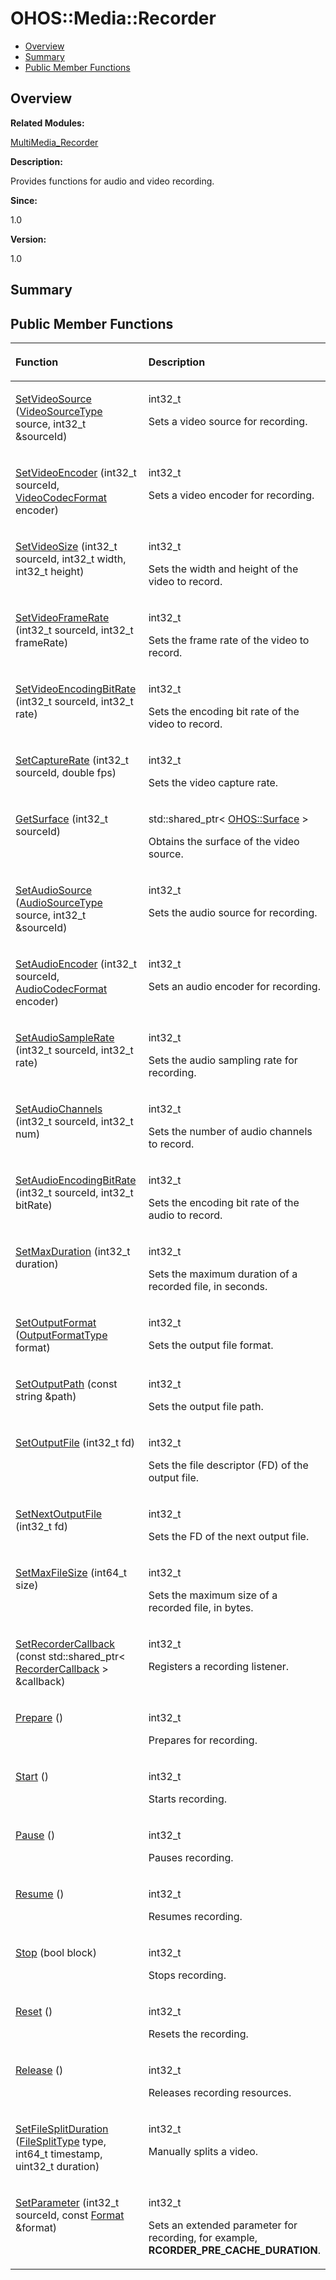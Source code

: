 # OHOS::Media::Recorder<a name="ZH-CN_TOPIC_0000001054598177"></a>

-   [Overview](#section467185584165633)
-   [Summary](#section1317467736165633)
-   [Public Member Functions](#pub-methods)

## **Overview**<a name="section467185584165633"></a>

**Related Modules:**

[MultiMedia\_Recorder](MultiMedia_Recorder.md)

**Description:**

Provides functions for audio and video recording. 

**Since:**

1.0

**Version:**

1.0

## **Summary**<a name="section1317467736165633"></a>

## Public Member Functions<a name="pub-methods"></a>

<a name="table143014246165633"></a>
<table><thead align="left"><tr id="row339596745165633"><th class="cellrowborder" valign="top" width="50%" id="mcps1.1.3.1.1"><p id="p366266763165633"><a name="p366266763165633"></a><a name="p366266763165633"></a>Function</p>
</th>
<th class="cellrowborder" valign="top" width="50%" id="mcps1.1.3.1.2"><p id="p1263586020165633"><a name="p1263586020165633"></a><a name="p1263586020165633"></a>Description</p>
</th>
</tr>
</thead>
<tbody><tr id="row1250106293165633"><td class="cellrowborder" valign="top" width="50%" headers="mcps1.1.3.1.1 "><p id="p566242044165633"><a name="p566242044165633"></a><a name="p566242044165633"></a><a href="MultiMedia_Recorder.md#ga9e12ef9700d06c7620f9e3d7b4d844ca">SetVideoSource</a> (<a href="MultiMedia_Recorder.md#gad252d27f9ce4b6ae0756bfeaa5f34490">VideoSourceType</a> source, int32_t &amp;sourceId)</p>
</td>
<td class="cellrowborder" valign="top" width="50%" headers="mcps1.1.3.1.2 "><p id="p102084738165633"><a name="p102084738165633"></a><a name="p102084738165633"></a>int32_t </p>
<p id="p908000366165633"><a name="p908000366165633"></a><a name="p908000366165633"></a>Sets a video source for recording. </p>
</td>
</tr>
<tr id="row974998591165633"><td class="cellrowborder" valign="top" width="50%" headers="mcps1.1.3.1.1 "><p id="p13356818165633"><a name="p13356818165633"></a><a name="p13356818165633"></a><a href="MultiMedia_Recorder.md#gad9be6914af57fcf7acb7a5398118c614">SetVideoEncoder</a> (int32_t sourceId, <a href="MultiMedia_MediaCommon.md#ga797e6c5e38e23e730eff5bcc41427d7e">VideoCodecFormat</a> encoder)</p>
</td>
<td class="cellrowborder" valign="top" width="50%" headers="mcps1.1.3.1.2 "><p id="p1603223949165633"><a name="p1603223949165633"></a><a name="p1603223949165633"></a>int32_t </p>
<p id="p2103019723165633"><a name="p2103019723165633"></a><a name="p2103019723165633"></a>Sets a video encoder for recording. </p>
</td>
</tr>
<tr id="row1120162373165633"><td class="cellrowborder" valign="top" width="50%" headers="mcps1.1.3.1.1 "><p id="p53483968165633"><a name="p53483968165633"></a><a name="p53483968165633"></a><a href="MultiMedia_Recorder.md#ga43c0ee5b76f58a12c2c745839184a96b">SetVideoSize</a> (int32_t sourceId, int32_t width, int32_t height)</p>
</td>
<td class="cellrowborder" valign="top" width="50%" headers="mcps1.1.3.1.2 "><p id="p894291560165633"><a name="p894291560165633"></a><a name="p894291560165633"></a>int32_t </p>
<p id="p90193403165633"><a name="p90193403165633"></a><a name="p90193403165633"></a>Sets the width and height of the video to record. </p>
</td>
</tr>
<tr id="row847218336165633"><td class="cellrowborder" valign="top" width="50%" headers="mcps1.1.3.1.1 "><p id="p605294316165633"><a name="p605294316165633"></a><a name="p605294316165633"></a><a href="MultiMedia_Recorder.md#gaeb90d4d75d80040aeaae354abd1d29d7">SetVideoFrameRate</a> (int32_t sourceId, int32_t frameRate)</p>
</td>
<td class="cellrowborder" valign="top" width="50%" headers="mcps1.1.3.1.2 "><p id="p2140590457165633"><a name="p2140590457165633"></a><a name="p2140590457165633"></a>int32_t </p>
<p id="p994253246165633"><a name="p994253246165633"></a><a name="p994253246165633"></a>Sets the frame rate of the video to record. </p>
</td>
</tr>
<tr id="row280372027165633"><td class="cellrowborder" valign="top" width="50%" headers="mcps1.1.3.1.1 "><p id="p844081368165633"><a name="p844081368165633"></a><a name="p844081368165633"></a><a href="MultiMedia_Recorder.md#ga4e05a76b50abf790f29f06a0c1d4ecb8">SetVideoEncodingBitRate</a> (int32_t sourceId, int32_t rate)</p>
</td>
<td class="cellrowborder" valign="top" width="50%" headers="mcps1.1.3.1.2 "><p id="p1548790628165633"><a name="p1548790628165633"></a><a name="p1548790628165633"></a>int32_t </p>
<p id="p420599176165633"><a name="p420599176165633"></a><a name="p420599176165633"></a>Sets the encoding bit rate of the video to record. </p>
</td>
</tr>
<tr id="row1702804086165633"><td class="cellrowborder" valign="top" width="50%" headers="mcps1.1.3.1.1 "><p id="p137542384165633"><a name="p137542384165633"></a><a name="p137542384165633"></a><a href="MultiMedia_Recorder.md#ga4f4a03fe881f48515874a699118fb84a">SetCaptureRate</a> (int32_t sourceId, double fps)</p>
</td>
<td class="cellrowborder" valign="top" width="50%" headers="mcps1.1.3.1.2 "><p id="p261557995165633"><a name="p261557995165633"></a><a name="p261557995165633"></a>int32_t </p>
<p id="p252871828165633"><a name="p252871828165633"></a><a name="p252871828165633"></a>Sets the video capture rate. </p>
</td>
</tr>
<tr id="row312438250165633"><td class="cellrowborder" valign="top" width="50%" headers="mcps1.1.3.1.1 "><p id="p729272663165633"><a name="p729272663165633"></a><a name="p729272663165633"></a><a href="MultiMedia_Recorder.md#gad633e33fbbd5efcf4057aff3cc6e2b38">GetSurface</a> (int32_t sourceId)</p>
</td>
<td class="cellrowborder" valign="top" width="50%" headers="mcps1.1.3.1.2 "><p id="p14127794165633"><a name="p14127794165633"></a><a name="p14127794165633"></a>std::shared_ptr&lt; <a href="OHOS-Surface.md">OHOS::Surface</a> &gt; </p>
<p id="p1984761631165633"><a name="p1984761631165633"></a><a name="p1984761631165633"></a>Obtains the surface of the video source. </p>
</td>
</tr>
<tr id="row1934877170165633"><td class="cellrowborder" valign="top" width="50%" headers="mcps1.1.3.1.1 "><p id="p1525281957165633"><a name="p1525281957165633"></a><a name="p1525281957165633"></a><a href="MultiMedia_Recorder.md#gae287f59da8b3f1b6ca9f1c0e58a6565a">SetAudioSource</a> (<a href="MultiMedia_MediaCommon.md#gadc3158e093b995ca7b9b6aa32388ccdd">AudioSourceType</a> source, int32_t &amp;sourceId)</p>
</td>
<td class="cellrowborder" valign="top" width="50%" headers="mcps1.1.3.1.2 "><p id="p1239201120165633"><a name="p1239201120165633"></a><a name="p1239201120165633"></a>int32_t </p>
<p id="p375194948165633"><a name="p375194948165633"></a><a name="p375194948165633"></a>Sets the audio source for recording. </p>
</td>
</tr>
<tr id="row786205736165633"><td class="cellrowborder" valign="top" width="50%" headers="mcps1.1.3.1.1 "><p id="p1890643059165633"><a name="p1890643059165633"></a><a name="p1890643059165633"></a><a href="MultiMedia_Recorder.md#gab37c9385fa1a56f686beb73c7dcc1b1b">SetAudioEncoder</a> (int32_t sourceId, <a href="MultiMedia_MediaCommon.md#gaa4ea6f314644ed287e0704be26c768b7">AudioCodecFormat</a> encoder)</p>
</td>
<td class="cellrowborder" valign="top" width="50%" headers="mcps1.1.3.1.2 "><p id="p367255894165633"><a name="p367255894165633"></a><a name="p367255894165633"></a>int32_t </p>
<p id="p1438802539165633"><a name="p1438802539165633"></a><a name="p1438802539165633"></a>Sets an audio encoder for recording. </p>
</td>
</tr>
<tr id="row1448670746165633"><td class="cellrowborder" valign="top" width="50%" headers="mcps1.1.3.1.1 "><p id="p848351319165633"><a name="p848351319165633"></a><a name="p848351319165633"></a><a href="MultiMedia_Recorder.md#gab2b98616da55ec294053c0c25645c845">SetAudioSampleRate</a> (int32_t sourceId, int32_t rate)</p>
</td>
<td class="cellrowborder" valign="top" width="50%" headers="mcps1.1.3.1.2 "><p id="p1646521279165633"><a name="p1646521279165633"></a><a name="p1646521279165633"></a>int32_t </p>
<p id="p451676902165633"><a name="p451676902165633"></a><a name="p451676902165633"></a>Sets the audio sampling rate for recording. </p>
</td>
</tr>
<tr id="row2042672216165633"><td class="cellrowborder" valign="top" width="50%" headers="mcps1.1.3.1.1 "><p id="p1511307421165633"><a name="p1511307421165633"></a><a name="p1511307421165633"></a><a href="MultiMedia_Recorder.md#ga77d76e5657cb3359e85521e08a456c7d">SetAudioChannels</a> (int32_t sourceId, int32_t num)</p>
</td>
<td class="cellrowborder" valign="top" width="50%" headers="mcps1.1.3.1.2 "><p id="p988224107165633"><a name="p988224107165633"></a><a name="p988224107165633"></a>int32_t </p>
<p id="p92762083165633"><a name="p92762083165633"></a><a name="p92762083165633"></a>Sets the number of audio channels to record. </p>
</td>
</tr>
<tr id="row1204511977165633"><td class="cellrowborder" valign="top" width="50%" headers="mcps1.1.3.1.1 "><p id="p696152686165633"><a name="p696152686165633"></a><a name="p696152686165633"></a><a href="MultiMedia_Recorder.md#gac21a1a00c40cf58df84f1ba281b79a36">SetAudioEncodingBitRate</a> (int32_t sourceId, int32_t bitRate)</p>
</td>
<td class="cellrowborder" valign="top" width="50%" headers="mcps1.1.3.1.2 "><p id="p2069898144165633"><a name="p2069898144165633"></a><a name="p2069898144165633"></a>int32_t </p>
<p id="p688293203165633"><a name="p688293203165633"></a><a name="p688293203165633"></a>Sets the encoding bit rate of the audio to record. </p>
</td>
</tr>
<tr id="row396684159165633"><td class="cellrowborder" valign="top" width="50%" headers="mcps1.1.3.1.1 "><p id="p335447475165633"><a name="p335447475165633"></a><a name="p335447475165633"></a><a href="MultiMedia_Recorder.md#gaf2806f0fddd17a3e59eb7c5c740470d6">SetMaxDuration</a> (int32_t duration)</p>
</td>
<td class="cellrowborder" valign="top" width="50%" headers="mcps1.1.3.1.2 "><p id="p1552032738165633"><a name="p1552032738165633"></a><a name="p1552032738165633"></a>int32_t </p>
<p id="p336886165633"><a name="p336886165633"></a><a name="p336886165633"></a>Sets the maximum duration of a recorded file, in seconds. </p>
</td>
</tr>
<tr id="row82945246165633"><td class="cellrowborder" valign="top" width="50%" headers="mcps1.1.3.1.1 "><p id="p772331002165633"><a name="p772331002165633"></a><a name="p772331002165633"></a><a href="MultiMedia_Recorder.md#gaffb7874aae331570ecedfe609a495468">SetOutputFormat</a> (<a href="MultiMedia_Recorder.md#ga3dfe2e61369bf1c081ce569e235354df">OutputFormatType</a> format)</p>
</td>
<td class="cellrowborder" valign="top" width="50%" headers="mcps1.1.3.1.2 "><p id="p994296957165633"><a name="p994296957165633"></a><a name="p994296957165633"></a>int32_t </p>
<p id="p1212384510165633"><a name="p1212384510165633"></a><a name="p1212384510165633"></a>Sets the output file format. </p>
</td>
</tr>
<tr id="row1370460977165633"><td class="cellrowborder" valign="top" width="50%" headers="mcps1.1.3.1.1 "><p id="p447803206165633"><a name="p447803206165633"></a><a name="p447803206165633"></a><a href="MultiMedia_Recorder.md#gaa5c898c1ad051b5c9f115ef15d952f18">SetOutputPath</a> (const string &amp;path)</p>
</td>
<td class="cellrowborder" valign="top" width="50%" headers="mcps1.1.3.1.2 "><p id="p1089082162165633"><a name="p1089082162165633"></a><a name="p1089082162165633"></a>int32_t </p>
<p id="p1719118805165633"><a name="p1719118805165633"></a><a name="p1719118805165633"></a>Sets the output file path. </p>
</td>
</tr>
<tr id="row616348541165633"><td class="cellrowborder" valign="top" width="50%" headers="mcps1.1.3.1.1 "><p id="p523045123165633"><a name="p523045123165633"></a><a name="p523045123165633"></a><a href="MultiMedia_Recorder.md#ga500d2bc895852fe292d7397d8450d091">SetOutputFile</a> (int32_t fd)</p>
</td>
<td class="cellrowborder" valign="top" width="50%" headers="mcps1.1.3.1.2 "><p id="p1027451029165633"><a name="p1027451029165633"></a><a name="p1027451029165633"></a>int32_t </p>
<p id="p1184555618165633"><a name="p1184555618165633"></a><a name="p1184555618165633"></a>Sets the file descriptor (FD) of the output file. </p>
</td>
</tr>
<tr id="row506349261165633"><td class="cellrowborder" valign="top" width="50%" headers="mcps1.1.3.1.1 "><p id="p1105762733165633"><a name="p1105762733165633"></a><a name="p1105762733165633"></a><a href="MultiMedia_Recorder.md#ga8545fe87eb4bd399525e4c5fb414d7cb">SetNextOutputFile</a> (int32_t fd)</p>
</td>
<td class="cellrowborder" valign="top" width="50%" headers="mcps1.1.3.1.2 "><p id="p1480971762165633"><a name="p1480971762165633"></a><a name="p1480971762165633"></a>int32_t </p>
<p id="p1024883276165633"><a name="p1024883276165633"></a><a name="p1024883276165633"></a>Sets the FD of the next output file. </p>
</td>
</tr>
<tr id="row817278468165633"><td class="cellrowborder" valign="top" width="50%" headers="mcps1.1.3.1.1 "><p id="p1334566110165633"><a name="p1334566110165633"></a><a name="p1334566110165633"></a><a href="MultiMedia_Recorder.md#gaeed9ee49d9d1ac1497ec79bf9639c0bc">SetMaxFileSize</a> (int64_t size)</p>
</td>
<td class="cellrowborder" valign="top" width="50%" headers="mcps1.1.3.1.2 "><p id="p1034949192165633"><a name="p1034949192165633"></a><a name="p1034949192165633"></a>int32_t </p>
<p id="p409312085165633"><a name="p409312085165633"></a><a name="p409312085165633"></a>Sets the maximum size of a recorded file, in bytes. </p>
</td>
</tr>
<tr id="row1431638596165633"><td class="cellrowborder" valign="top" width="50%" headers="mcps1.1.3.1.1 "><p id="p62245360165633"><a name="p62245360165633"></a><a name="p62245360165633"></a><a href="MultiMedia_Recorder.md#ga882585460b0538680954ce6692610376">SetRecorderCallback</a> (const std::shared_ptr&lt; <a href="OHOS-Media-RecorderCallback.md">RecorderCallback</a> &gt; &amp;callback)</p>
</td>
<td class="cellrowborder" valign="top" width="50%" headers="mcps1.1.3.1.2 "><p id="p1919096918165633"><a name="p1919096918165633"></a><a name="p1919096918165633"></a>int32_t </p>
<p id="p1150554915165633"><a name="p1150554915165633"></a><a name="p1150554915165633"></a>Registers a recording listener. </p>
</td>
</tr>
<tr id="row770903133165633"><td class="cellrowborder" valign="top" width="50%" headers="mcps1.1.3.1.1 "><p id="p113696628165633"><a name="p113696628165633"></a><a name="p113696628165633"></a><a href="MultiMedia_Recorder.md#ga15d2f3416bb735a0715e1e79be226387">Prepare</a> ()</p>
</td>
<td class="cellrowborder" valign="top" width="50%" headers="mcps1.1.3.1.2 "><p id="p11043979165633"><a name="p11043979165633"></a><a name="p11043979165633"></a>int32_t </p>
<p id="p1150776007165633"><a name="p1150776007165633"></a><a name="p1150776007165633"></a>Prepares for recording. </p>
</td>
</tr>
<tr id="row278460740165633"><td class="cellrowborder" valign="top" width="50%" headers="mcps1.1.3.1.1 "><p id="p418201693165633"><a name="p418201693165633"></a><a name="p418201693165633"></a><a href="MultiMedia_Recorder.md#gac3aaa32627f0799dea65e51356b91bfb">Start</a> ()</p>
</td>
<td class="cellrowborder" valign="top" width="50%" headers="mcps1.1.3.1.2 "><p id="p1495412890165633"><a name="p1495412890165633"></a><a name="p1495412890165633"></a>int32_t </p>
<p id="p198633145165633"><a name="p198633145165633"></a><a name="p198633145165633"></a>Starts recording. </p>
</td>
</tr>
<tr id="row954418264165633"><td class="cellrowborder" valign="top" width="50%" headers="mcps1.1.3.1.1 "><p id="p1479822999165633"><a name="p1479822999165633"></a><a name="p1479822999165633"></a><a href="MultiMedia_Recorder.md#ga71da5cc2720b336f0daadbe09d61c695">Pause</a> ()</p>
</td>
<td class="cellrowborder" valign="top" width="50%" headers="mcps1.1.3.1.2 "><p id="p1641682369165633"><a name="p1641682369165633"></a><a name="p1641682369165633"></a>int32_t </p>
<p id="p576145624165633"><a name="p576145624165633"></a><a name="p576145624165633"></a>Pauses recording. </p>
</td>
</tr>
<tr id="row112877340165633"><td class="cellrowborder" valign="top" width="50%" headers="mcps1.1.3.1.1 "><p id="p419239796165633"><a name="p419239796165633"></a><a name="p419239796165633"></a><a href="MultiMedia_Recorder.md#gafd32ed157821800936a258a73af936be">Resume</a> ()</p>
</td>
<td class="cellrowborder" valign="top" width="50%" headers="mcps1.1.3.1.2 "><p id="p1839889986165633"><a name="p1839889986165633"></a><a name="p1839889986165633"></a>int32_t </p>
<p id="p1140600411165633"><a name="p1140600411165633"></a><a name="p1140600411165633"></a>Resumes recording. </p>
</td>
</tr>
<tr id="row1287510981165633"><td class="cellrowborder" valign="top" width="50%" headers="mcps1.1.3.1.1 "><p id="p1208373272165633"><a name="p1208373272165633"></a><a name="p1208373272165633"></a><a href="MultiMedia_Recorder.md#ga1253f753cf9ed01dae5d57a37524dfa7">Stop</a> (bool block)</p>
</td>
<td class="cellrowborder" valign="top" width="50%" headers="mcps1.1.3.1.2 "><p id="p217018072165633"><a name="p217018072165633"></a><a name="p217018072165633"></a>int32_t </p>
<p id="p1180576065165633"><a name="p1180576065165633"></a><a name="p1180576065165633"></a>Stops recording. </p>
</td>
</tr>
<tr id="row1168502860165633"><td class="cellrowborder" valign="top" width="50%" headers="mcps1.1.3.1.1 "><p id="p2012029679165633"><a name="p2012029679165633"></a><a name="p2012029679165633"></a><a href="MultiMedia_Recorder.md#gaebb808d5dd73b94b769b69e2b464c744">Reset</a> ()</p>
</td>
<td class="cellrowborder" valign="top" width="50%" headers="mcps1.1.3.1.2 "><p id="p1226091696165633"><a name="p1226091696165633"></a><a name="p1226091696165633"></a>int32_t </p>
<p id="p1764422601165633"><a name="p1764422601165633"></a><a name="p1764422601165633"></a>Resets the recording. </p>
</td>
</tr>
<tr id="row260258745165633"><td class="cellrowborder" valign="top" width="50%" headers="mcps1.1.3.1.1 "><p id="p1205411906165633"><a name="p1205411906165633"></a><a name="p1205411906165633"></a><a href="MultiMedia_Recorder.md#ga116583c0d649f447c2dd272aae465cca">Release</a> ()</p>
</td>
<td class="cellrowborder" valign="top" width="50%" headers="mcps1.1.3.1.2 "><p id="p1369812567165633"><a name="p1369812567165633"></a><a name="p1369812567165633"></a>int32_t </p>
<p id="p683008274165633"><a name="p683008274165633"></a><a name="p683008274165633"></a>Releases recording resources. </p>
</td>
</tr>
<tr id="row564701217165633"><td class="cellrowborder" valign="top" width="50%" headers="mcps1.1.3.1.1 "><p id="p881448884165633"><a name="p881448884165633"></a><a name="p881448884165633"></a><a href="MultiMedia_Recorder.md#ga952ce2fada10d701e38e4ee29139e2af">SetFileSplitDuration</a> (<a href="MultiMedia_Recorder.md#ga8759c7e5a74964a584a716f4ec0b7edb">FileSplitType</a> type, int64_t timestamp, uint32_t duration)</p>
</td>
<td class="cellrowborder" valign="top" width="50%" headers="mcps1.1.3.1.2 "><p id="p1093949538165633"><a name="p1093949538165633"></a><a name="p1093949538165633"></a>int32_t </p>
<p id="p1242152819165633"><a name="p1242152819165633"></a><a name="p1242152819165633"></a>Manually splits a video. </p>
</td>
</tr>
<tr id="row1006686441165633"><td class="cellrowborder" valign="top" width="50%" headers="mcps1.1.3.1.1 "><p id="p1415684991165633"><a name="p1415684991165633"></a><a name="p1415684991165633"></a><a href="MultiMedia_Recorder.md#ga05cf279a460418b22d267527c83ede15">SetParameter</a> (int32_t sourceId, const <a href="OHOS-Media-Format.md">Format</a> &amp;format)</p>
</td>
<td class="cellrowborder" valign="top" width="50%" headers="mcps1.1.3.1.2 "><p id="p1202674427165633"><a name="p1202674427165633"></a><a name="p1202674427165633"></a>int32_t </p>
<p id="p1679135654165633"><a name="p1679135654165633"></a><a name="p1679135654165633"></a>Sets an extended parameter for recording, for example, <strong id="b2137694699165633"><a name="b2137694699165633"></a><a name="b2137694699165633"></a>RCORDER_PRE_CACHE_DURATION</strong>. </p>
</td>
</tr>
</tbody>
</table>


